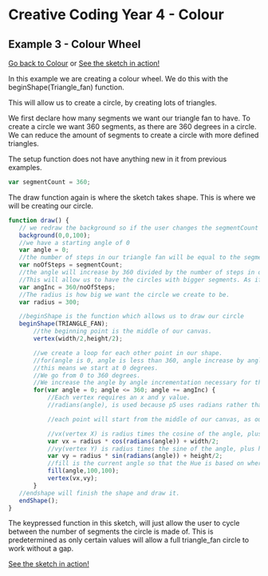 # Creative Coding Year 4 - Colour
## Example 3 - Colour Wheel

[Go back to Colour](../) or [See the sketch in action!](sketch.html)

In this example we are creating a colour wheel. We do this with the beginShape(Triangle_fan) function.

This will allow us to create a circle, by creating lots of triangles.

We first declare how many segments we want our triangle fan to have. To create a circle we want 360 segments, as there are 360 degrees in a circle. We can reduce the amount of segments to create a circle with more defined triangles.

The setup function does not have anything new in it from previous examples.

```javascript
var segmentCount = 360;
```

The draw function again is where the sketch takes shape. This is where we will be creating our circle.

 ```javascript
function draw() {
    // we redraw the background so if the user changes the segmentCount the old triangle can not be seen underneath the new triangle
    background(0,0,100);
    //we have a starting angle of 0
    var angle = 0;
    //the number of steps in our triangle fan will be equal to the segmentCount.
    var noOfSteps = segmentCount;
    //the angle will increase by 360 divided by the number of steps in our triangle fan.
    //This will allow us to have the circles with bigger segments. As if we change segments is equal to 24 or 45, the angle incrementation will change.
    var angInc = 360/noOfSteps;
    //The radius is how big we want the circle we create to be.
    var radius = 300;

    //beginShape is the function which allows us to draw our circle
    beginShape(TRIANGLE_FAN);
        //the beginning point is the middle of our canvas.
        vertex(width/2,height/2);

        //we create a loop for each other point in our shape.
        //for(angle is 0, angle is less than 360, angle increase by angle incrementation)
        //this means we start at 0 degrees.
        //We go from 0 to 360 degrees.
        //We increase the angle by angle incrementation necessary for the numbr of segments we want.(i.e if we have 360 segments, it will increase by 1 each time)
        for(var angle = 0; angle <= 360; angle += angInc) {
            //Each vertex requires an x and y value.
            //radians(angle), is used because p5 uses radians rather than degrees, meaning we must convert our degrees to radians.

            //each point will start from the middle of our canvas, as our first point above did.

            //vx(vertex X) is radius times the cosine of the angle, plus have the width
            var vx = radius * cos(radians(angle)) + width/2;
            //vy(vertex Y) is radius times the sine of the angle, plus have the height
            var vy = radius * sin(radians(angle)) + height/2;
            //fill is the current angle so that the Hue is based on where in the cirlce its currently drawing, so that we can the full gradient of colours.
            fill(angle,100,100);
            vertex(vx,vy);
        }
    //endshape will finish the shape and draw it.
    endShape();
}
```

The keypressed function in this sketch, will just allow the user to cycle between the number of segments the circle is made of. This is predetermined as only certain values will allow a full triangle_fan circle to work without a gap.

[See the sketch in action!](sketch.html)
